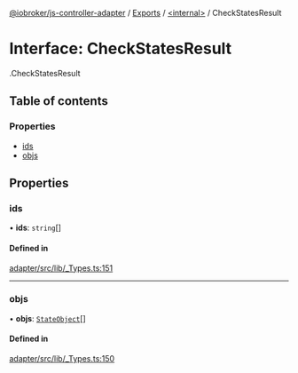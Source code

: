 [@iobroker/js-controller-adapter](../README.md) / [Exports](../modules.md) / [<internal\>](../modules/internal_.md) / CheckStatesResult

# Interface: CheckStatesResult

[<internal>](../modules/internal_.md).CheckStatesResult

## Table of contents

### Properties

- [ids](internal_.CheckStatesResult.md#ids)
- [objs](internal_.CheckStatesResult.md#objs)

## Properties

### ids

• **ids**: `string`[]

#### Defined in

[adapter/src/lib/_Types.ts:151](https://github.com/ioBroker/ioBroker.js-controller/blob/ce27fae4/packages/adapter/src/lib/_Types.ts#L151)

___

### objs

• **objs**: [`StateObject`](internal_.StateObject.md)[]

#### Defined in

[adapter/src/lib/_Types.ts:150](https://github.com/ioBroker/ioBroker.js-controller/blob/ce27fae4/packages/adapter/src/lib/_Types.ts#L150)
